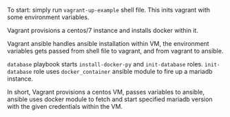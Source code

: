 To start: simply run `vagrant-up-example` shell file. This inits vagrant with some environment variables.

Vagrant provisions a centos/7 instance and installs docker within it.

Vagrant ansible handles ansible installation within VM, the environment variables gets passed from shell file to vagrant, and from vagrant to ansible. 

`database` playbook starts `install-docker-py` and `init-database` roles. `init-database` role uses `docker_container` ansible module to fire up a mariadb instance.

In short, Vagrant provisions a centos VM, passes variables to ansible, ansible uses docker module to fetch and start specified mariadb version with the given credentials within the VM.
